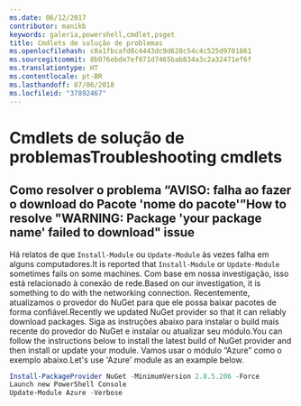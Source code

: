 ```yaml
---
ms.date: 06/12/2017
contributor: manikb
keywords: galeria,powershell,cmdlet,psget
title: Cmdlets de solução de problemas
ms.openlocfilehash: c0a1fbcafd8c4443dc9d628c54c4c525d9701861
ms.sourcegitcommit: 8b076ebde7ef971d7465bab834a3c2a32471ef6f
ms.translationtype: HT
ms.contentlocale: pt-BR
ms.lasthandoff: 07/06/2018
ms.locfileid: "37892467"
---
```

# <a name="troubleshooting-cmdlets"></a><span data-ttu-id="d0faa-103">Cmdlets de solução de problemas</span><span class="sxs-lookup"><span data-stu-id="d0faa-103">Troubleshooting cmdlets</span></span>

## <a name="how-to-resolve-warning-package-your-package-name-failed-to-download-issue"></a><span data-ttu-id="d0faa-104">Como resolver o problema “AVISO: falha ao fazer o download do Pacote 'nome do pacote'”</span><span class="sxs-lookup"><span data-stu-id="d0faa-104">How to resolve "WARNING: Package 'your package name' failed to download" issue</span></span>

<span data-ttu-id="d0faa-105">Há relatos de que `Install-Module` ou `Update-Module` às vezes falha em alguns computadores.</span><span class="sxs-lookup"><span data-stu-id="d0faa-105">It is reported that `Install-Module` or `Update-Module` sometimes fails on some machines.</span></span>
<span data-ttu-id="d0faa-106">Com base em nossa investigação, isso está relacionado à conexão de rede.</span><span class="sxs-lookup"><span data-stu-id="d0faa-106">Based on our investigation, it is something to do with the networking connection.</span></span>
<span data-ttu-id="d0faa-107">Recentemente, atualizamos o provedor do NuGet para que ele possa baixar pacotes de forma confiável.</span><span class="sxs-lookup"><span data-stu-id="d0faa-107">Recently we updated NuGet provider so that it can reliably download packages.</span></span>
<span data-ttu-id="d0faa-108">Siga as instruções abaixo para instalar o build mais recente do provedor do NuGet e instalar ou atualizar seu módulo.</span><span class="sxs-lookup"><span data-stu-id="d0faa-108">You can follow the instructions below to install the latest build of NuGet provider and then install or update your module.</span></span>
<span data-ttu-id="d0faa-109">Vamos usar o módulo “Azure” como o exemplo abaixo.</span><span class="sxs-lookup"><span data-stu-id="d0faa-109">Let's use 'Azure' module as an example below.</span></span>

```powershell
Install-PackageProvider NuGet -MinimumVersion 2.8.5.206 -Force
Launch new PowerShell Console
Update-Module Azure -Verbose
```